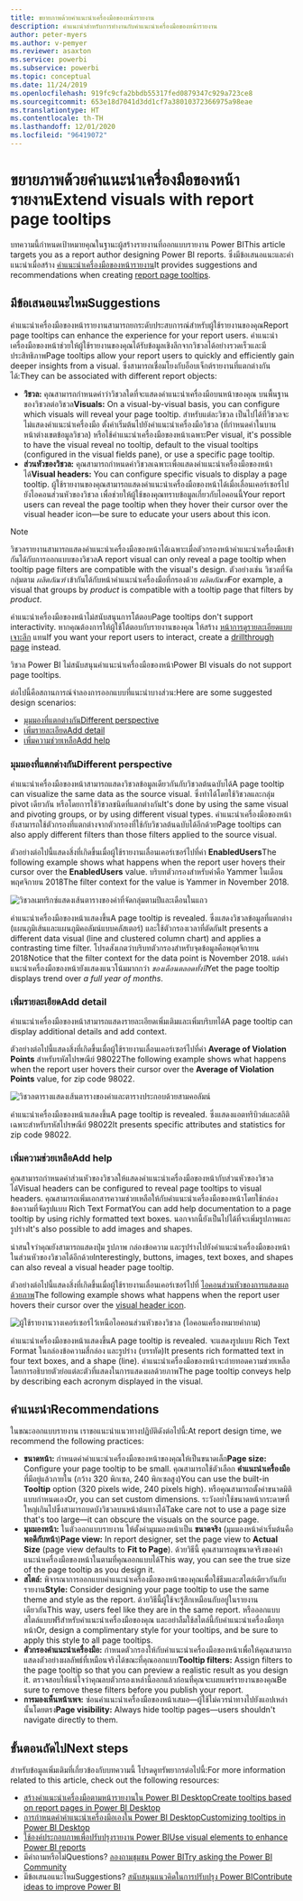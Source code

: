 ```yaml
---
title: ขยายภาพด้วยคำแนะนำเครื่องมือของหน้ารายงาน
description: คำแนะนำสำหรับการทำงานกับคำแนะนำเครื่องมือของหน้ารายงาน
author: peter-myers
ms.author: v-pemyer
ms.reviewer: asaxton
ms.service: powerbi
ms.subservice: powerbi
ms.topic: conceptual
ms.date: 11/24/2019
ms.openlocfilehash: 919fc9cfa2bbdb55317fed0879347c929a723ce8
ms.sourcegitcommit: 653e18d7041d3dd1cf7a38010372366975a98eae
ms.translationtype: HT
ms.contentlocale: th-TH
ms.lasthandoff: 12/01/2020
ms.locfileid: "96419072"
---
```

# <a name="extend-visuals-with-report-page-tooltips"></a><span data-ttu-id="beaa6-103">ขยายภาพด้วยคำแนะนำเครื่องมือของหน้ารายงาน</span><span class="sxs-lookup"><span data-stu-id="beaa6-103">Extend visuals with report page tooltips</span></span>

<span data-ttu-id="beaa6-104">บทความนี้กำหนดเป้าหมายคุณในฐานะผู้สร้างรายงานที่ออกแบบรายงาน Power BI</span><span class="sxs-lookup"><span data-stu-id="beaa6-104">This article targets you as a report author designing Power BI reports.</span></span> <span data-ttu-id="beaa6-105">ซึ่งมีข้อเสนอแนะและคำแนะนำเมื่อสร้าง [คำแนะนำเครื่องมือของหน้ารายงาน](../create-reports/desktop-tooltips.md)</span><span class="sxs-lookup"><span data-stu-id="beaa6-105">It provides suggestions and recommendations when creating [report page tooltips](../create-reports/desktop-tooltips.md).</span></span>

## <a name="suggestions"></a><span data-ttu-id="beaa6-106">มีข้อเสนอแนะไหม</span><span class="sxs-lookup"><span data-stu-id="beaa6-106">Suggestions</span></span>

<span data-ttu-id="beaa6-107">คำแนะนำเครื่องมือของหน้ารายงานสามารถยกระดับประสบการณ์สำหรับผู้ใช้รายงานของคุณ</span><span class="sxs-lookup"><span data-stu-id="beaa6-107">Report page tooltips can enhance the experience for your report users.</span></span> <span data-ttu-id="beaa6-108">คำแนะนำเครื่องมือของหน้าช่วยให้ผู้ใช้รายงานของคุณได้รับข้อมูลเชิงลึกจากวิชวลได้อย่างรวดเร็วและมีประสิทธิภาพ</span><span class="sxs-lookup"><span data-stu-id="beaa6-108">Page tooltips allow your report users to quickly and efficiently gain deeper insights from a visual.</span></span> <span data-ttu-id="beaa6-109">ซึ่งสามารถเชื่อมโยงกับอ็อบเจ็กต์รายงานที่แตกต่างกันได้:</span><span class="sxs-lookup"><span data-stu-id="beaa6-109">They can be associated with different report objects:</span></span>

- <span data-ttu-id="beaa6-110">**วิชวล:** คุณสามารถกำหนดค่าว่าวิชวลใดที่จะแสดงคำแนะนำเครื่องมือบนหน้าของคุณ บนพื้นฐานของวิชวลต่อวิชวล</span><span class="sxs-lookup"><span data-stu-id="beaa6-110">**Visuals:** On a visual-by-visual basis, you can configure which visuals will reveal your page tooltip.</span></span> <span data-ttu-id="beaa6-111">สำหรับแต่ละวิชวล เป็นไปได้ที่วิชวลจะไม่แสดงคำแนะนำเครื่องมือ ตั้งค่าเริ่มต้นไปยังคำแนะนำเครื่องมือวิชวล (ที่กำหนดค่าในบานหน้าต่างเขตข้อมูลวิชวล) หรือใช้คำแนะนำเครื่องมือของหน้าเฉพาะ</span><span class="sxs-lookup"><span data-stu-id="beaa6-111">Per visual, it's possible to have the visual reveal no tooltip, default to the visual tooltips (configured in the visual fields pane), or use a specific page tooltip.</span></span>
- <span data-ttu-id="beaa6-112">**ส่วนหัวของวิชวล:** คุณสามารถกำหนดค่าวิชวลเฉพาะเพื่อแสดงคำแนะนำเครื่องมือของหน้าได้</span><span class="sxs-lookup"><span data-stu-id="beaa6-112">**Visual headers:** You can configure specific visuals to display a page tooltip.</span></span> <span data-ttu-id="beaa6-113">ผู้ใช้รายงานของคุณสามารถแสดงคำแนะนำเครื่องมือของหน้าได้เมื่อเลื่อนเคอร์เซอร์ไปยังไอคอนส่วนหัวของวิชวล เพื่อช่วยให้ผู้ใช้ของคุณทราบข้อมูลเกี่ยวกับไอคอนนี้</span><span class="sxs-lookup"><span data-stu-id="beaa6-113">Your report users can reveal the page tooltip when they hover their cursor over the visual header icon—be sure to educate your users about this icon.</span></span>

> [!NOTE]
> <span data-ttu-id="beaa6-114">วิชวลรายงานสามารถแสดงคำแนะนำเครื่องมือของหน้าได้เฉพาะเมื่อตัวกรองหน้าคำแนะนำเครื่องมือเข้ากันได้กับการออกแบบของวิชวล</span><span class="sxs-lookup"><span data-stu-id="beaa6-114">A report visual can only reveal a page tooltip when tooltip page filters are compatible with the visual's design.</span></span> <span data-ttu-id="beaa6-115">ตัวอย่างเช่น วิชวลที่จัดกลุ่มตาม _ผลิตภัณฑ์_ เข้ากันได้กับหน้าคำแนะนำเครื่องมือที่กรองด้วย _ผลิตภัณฑ์_</span><span class="sxs-lookup"><span data-stu-id="beaa6-115">For example, a visual that groups by _product_ is compatible with a tooltip page that filters by _product_.</span></span>
>
> <span data-ttu-id="beaa6-116">คำแนะนำเครื่องมือของหน้าไม่สนับสนุนการโต้ตอบ</span><span class="sxs-lookup"><span data-stu-id="beaa6-116">Page tooltips don't support interactivity.</span></span> <span data-ttu-id="beaa6-117">หากคุณต้องการให้ผู้ใช้โต้ตอบกับรายงานของคุณ ให้สร้าง [หน้าการดูรายละเอียดแบบเจาะลึก](../create-reports/desktop-drillthrough.md) แทน</span><span class="sxs-lookup"><span data-stu-id="beaa6-117">If you want your report users to interact, create a [drillthrough page](../create-reports/desktop-drillthrough.md) instead.</span></span>
>
> <span data-ttu-id="beaa6-118">วิชวล Power BI ไม่สนับสนุนคำแนะนำเครื่องมือของหน้า</span><span class="sxs-lookup"><span data-stu-id="beaa6-118">Power BI visuals do not support page tooltips.</span></span>

<span data-ttu-id="beaa6-119">ต่อไปนี้คือสถานการณ์จำลองการออกแบบที่แนะนำบางส่วน:</span><span class="sxs-lookup"><span data-stu-id="beaa6-119">Here are some suggested design scenarios:</span></span>

- [<span data-ttu-id="beaa6-120">มุมมองที่แตกต่างกัน</span><span class="sxs-lookup"><span data-stu-id="beaa6-120">Different perspective</span></span>](#different-perspective)
- [<span data-ttu-id="beaa6-121">เพิ่มรายละเอียด</span><span class="sxs-lookup"><span data-stu-id="beaa6-121">Add detail</span></span>](#add-detail)
- [<span data-ttu-id="beaa6-122">เพิ่มความช่วยเหลือ</span><span class="sxs-lookup"><span data-stu-id="beaa6-122">Add help</span></span>](#add-help)

### <a name="different-perspective"></a><span data-ttu-id="beaa6-123">มุมมองที่แตกต่างกัน</span><span class="sxs-lookup"><span data-stu-id="beaa6-123">Different perspective</span></span>

<span data-ttu-id="beaa6-124">คำแนะนำเครื่องมือของหน้าสามารถแสดงวิชวลข้อมูลเดียวกันกับวิชวลต้นฉบับได้</span><span class="sxs-lookup"><span data-stu-id="beaa6-124">A page tooltip can visualize the same data as the source visual.</span></span> <span data-ttu-id="beaa6-125">ซึ่งทำได้โดยใช้วิชวลและกลุ่ม pivot เดียวกัน หรือโดยการใช้วิชวลชนิดที่แตกต่างกัน</span><span class="sxs-lookup"><span data-stu-id="beaa6-125">It's done by using the same visual and pivoting groups, or by using different visual types.</span></span> <span data-ttu-id="beaa6-126">คำแนะนำเครื่องมือของหน้ายังสามารถใช้ตัวกรองที่แตกต่างจากตัวกรองที่ใช้กับวิชวลต้นฉบับได้อีกด้วย</span><span class="sxs-lookup"><span data-stu-id="beaa6-126">Page tooltips can also apply different filters than those filters applied to the source visual.</span></span>

<span data-ttu-id="beaa6-127">ตัวอย่างต่อไปนี้แสดงสิ่งที่เกิดขึ้นเมื่อผู้ใช้รายงานเลื่อนเคอร์เซอร์ไปที่ค่า **EnabledUsers**</span><span class="sxs-lookup"><span data-stu-id="beaa6-127">The following example shows what happens when the report user hovers their cursor over the **EnabledUsers** value.</span></span> <span data-ttu-id="beaa6-128">บริบทตัวกรองสำหรับค่าคือ Yammer ในเดือนพฤศจิกายน 2018</span><span class="sxs-lookup"><span data-stu-id="beaa6-128">The filter context for the value is Yammer in November 2018.</span></span>

![วิชวลเมทริกซ์แสดงเส้นตารางของค่าที่จัดกลุ่มตามปีและเดือนในแถว](media/report-page-tooltips/suggestion-different-perspective.png)

<span data-ttu-id="beaa6-132">คำแนะนำเครื่องมือของหน้าแสดงขึ้น</span><span class="sxs-lookup"><span data-stu-id="beaa6-132">A page tooltip is revealed.</span></span> <span data-ttu-id="beaa6-133">ซึ่งแสดงวิชวลข้อมูลที่แตกต่าง (แผนภูมิเส้นและแผนภูมิคอลัมน์แบบคลัสเตอร์) และใช้ตัวกรองเวลาที่ตัดกัน</span><span class="sxs-lookup"><span data-stu-id="beaa6-133">It presents a different data visual (line and clustered column chart) and applies a contrasting time filter.</span></span> <span data-ttu-id="beaa6-134">โปรดสังเกตว่าบริบทตัวกรองสำหรับจุดข้อมูลคือพฤศจิกายน 2018</span><span class="sxs-lookup"><span data-stu-id="beaa6-134">Notice that the filter context for the data point is November 2018.</span></span> <span data-ttu-id="beaa6-135">แต่คำแนะนำเครื่องมือของหน้ายังแสดงแนวโน้มมากกว่า _ของเดือนตลอดทั้งปี_</span><span class="sxs-lookup"><span data-stu-id="beaa6-135">Yet the page tooltip displays trend over _a full year of months_.</span></span>

### <a name="add-detail"></a><span data-ttu-id="beaa6-136">เพิ่มรายละเอียด</span><span class="sxs-lookup"><span data-stu-id="beaa6-136">Add detail</span></span>

<span data-ttu-id="beaa6-137">คำแนะนำเครื่องมือของหน้าสามารถแสดงรายละเอียดเพิ่มเติมและเพิ่มบริบทได้</span><span class="sxs-lookup"><span data-stu-id="beaa6-137">A page tooltip can display additional details and add context.</span></span>

<span data-ttu-id="beaa6-138">ตัวอย่างต่อไปนี้แสดงสิ่งที่เกิดขึ้นเมื่อผู้ใช้รายงานเลื่อนเคอร์เซอร์ไปที่ค่า **Average of Violation Points** สำหรับรหัสไปรษณีย์ 98022</span><span class="sxs-lookup"><span data-stu-id="beaa6-138">The following example shows what happens when the report user hovers their cursor over the **Average of Violation Points** value, for zip code 98022.</span></span>

![วิชวลตารางแสดงเส้นตารางของค่าและตารางประกอบด้วยสามคอลัมน์](media/report-page-tooltips/suggestion-add-details.png)

<span data-ttu-id="beaa6-141">คำแนะนำเครื่องมือของหน้าแสดงขึ้น</span><span class="sxs-lookup"><span data-stu-id="beaa6-141">A page tooltip is revealed.</span></span> <span data-ttu-id="beaa6-142">ซึ่งแสดงแอตทริบิวต์และสถิติเฉพาะสำหรับรหัสไปรษณีย์ 98022</span><span class="sxs-lookup"><span data-stu-id="beaa6-142">It presents specific attributes and statistics for zip code 98022.</span></span>

### <a name="add-help"></a><span data-ttu-id="beaa6-143">เพิ่มความช่วยเหลือ</span><span class="sxs-lookup"><span data-stu-id="beaa6-143">Add help</span></span>

<span data-ttu-id="beaa6-144">คุณสามารถกำหนดค่าส่วนหัวของวิชวลให้แสดงคำแนะนำเครื่องมือของหน้ากับส่วนหัวของวิชวลได้</span><span class="sxs-lookup"><span data-stu-id="beaa6-144">Visual headers can be configured to reveal page tooltips to visual headers.</span></span> <span data-ttu-id="beaa6-145">คุณสามารถเพิ่มเอกสารความช่วยเหลือให้กับคำแนะนำเครื่องมือของหน้าโดยใช้กล่องข้อความที่จัดรูปแบบ Rich Text Format</span><span class="sxs-lookup"><span data-stu-id="beaa6-145">You can add help documentation to a page tooltip by using richly formatted text boxes.</span></span> <span data-ttu-id="beaa6-146">นอกจากนี้ยังเป็นไปได้ที่จะเพิ่มรูปภาพและรูปร่าง</span><span class="sxs-lookup"><span data-stu-id="beaa6-146">It's also possible to add images and shapes.</span></span>

<span data-ttu-id="beaa6-147">น่าสนใจว่าคุณยังสามารถแสดงปุ่ม รูปภาพ กล่องข้อความ และรูปร่างไปยังคำแนะนำเครื่องมือของหน้าในส่วนหัวของวิชวลได้อีกด้วย</span><span class="sxs-lookup"><span data-stu-id="beaa6-147">Interestingly, buttons, images, text boxes, and shapes can also reveal a visual header page tooltip.</span></span>

<span data-ttu-id="beaa6-148">ตัวอย่างต่อไปนี้แสดงสิ่งที่เกิดขึ้นเมื่อผู้ใช้รายงานเลื่อนเคอร์เซอร์ไปที่ [ไอคอนส่วนหัวของการแสดงผลด้วยภาพ](../create-reports/desktop-visual-elements-for-reports.md)</span><span class="sxs-lookup"><span data-stu-id="beaa6-148">The following example shows what happens when the report user hovers their cursor over the [visual header icon](../create-reports/desktop-visual-elements-for-reports.md).</span></span>

![ผู้ใช้รายงานวางเคอร์เซอร์ไว้เหนือไอคอนส่วนหัวของวิชวล (ไอคอนเครื่องหมายคำถาม)](media/report-page-tooltips/suggestion-add-help.png)

<span data-ttu-id="beaa6-151">คำแนะนำเครื่องมือของหน้าแสดงขึ้น</span><span class="sxs-lookup"><span data-stu-id="beaa6-151">A page tooltip is revealed.</span></span> <span data-ttu-id="beaa6-152">จะแสดงรูปแบบ Rich Text Format ในกล่องข้อความสี่กล่อง และรูปร่าง (บรรทัด)</span><span class="sxs-lookup"><span data-stu-id="beaa6-152">It presents rich formatted text in four text boxes, and a shape (line).</span></span> <span data-ttu-id="beaa6-153">คำแนะนำเครื่องมือของหน้าจะถ่ายทอดความช่วยเหลือโดยการอธิบายตัวย่อแต่ละตัวที่แสดงในการแสดงผลด้วยภาพ</span><span class="sxs-lookup"><span data-stu-id="beaa6-153">The page tooltip conveys help by describing each acronym displayed in the visual.</span></span>

## <a name="recommendations"></a><span data-ttu-id="beaa6-154">คำแนะนำ</span><span class="sxs-lookup"><span data-stu-id="beaa6-154">Recommendations</span></span>

<span data-ttu-id="beaa6-155">ในขณะออกแบบรายงาน เราขอแนะนำแนวทางปฏิบัติดังต่อไปนี้:</span><span class="sxs-lookup"><span data-stu-id="beaa6-155">At report design time, we recommend the following practices:</span></span>

- <span data-ttu-id="beaa6-156">**ขนาดหน้า:** กำหนดค่าคำแนะนำเครื่องมือของหน้าของคุณให้เป็นขนาดเล็ก</span><span class="sxs-lookup"><span data-stu-id="beaa6-156">**Page size:** Configure your page tooltip to be small.</span></span> <span data-ttu-id="beaa6-157">คุณสามารถใช้ตัวเลือก **คำแนะนำเครื่องมือ** ที่มีอยู่แล้วภายใน (กว้าง 320 พิกเซล, 240 พิกเซลสูง)</span><span class="sxs-lookup"><span data-stu-id="beaa6-157">You can use the built-in **Tooltip** option (320 pixels wide, 240 pixels high).</span></span> <span data-ttu-id="beaa6-158">หรือคุณสามารถตั้งค่าขนาดมิติแบบกำหนดเอง</span><span class="sxs-lookup"><span data-stu-id="beaa6-158">Or, you can set custom dimensions.</span></span> <span data-ttu-id="beaa6-159">ระวังอย่าใช้ขนาดหน้ากระดาษที่ใหญ่เกินไปซึ่งสามารถบดบังวิชวลบนหน้าต้นทางได้</span><span class="sxs-lookup"><span data-stu-id="beaa6-159">Take care not to use a page size that's too large—it can obscure the visuals on the source page.</span></span>
- <span data-ttu-id="beaa6-160">**มุมมองหน้า:** ในตัวออกแบบรายงาน ให้ตั้งค่ามุมมองหน้าเป็น **ขนาดจริง** (มุมมองหน้าค่าเริ่มต้นคือ **พอดีกับหน้า**)</span><span class="sxs-lookup"><span data-stu-id="beaa6-160">**Page view:** In report designer, set the page view to **Actual Size** (page view defaults to **Fit to Page**).</span></span> <span data-ttu-id="beaa6-161">ด้วยวิธีนี้ คุณสามารถดูขนาดจริงของคำแนะนำเครื่องมือของหน้าในตามที่คุณออกแบบได้</span><span class="sxs-lookup"><span data-stu-id="beaa6-161">This way, you can see the true size of the page tooltip as you design it.</span></span>
- <span data-ttu-id="beaa6-162">**สไตล์:** พิจารณาการออกแบบคำแนะนำเครื่องมือของหน้าของคุณเพื่อใช้ธีมและสไตล์เดียวกันกับรายงาน</span><span class="sxs-lookup"><span data-stu-id="beaa6-162">**Style:** Consider designing your page tooltip to use the same theme and style as the report.</span></span> <span data-ttu-id="beaa6-163">ด้วยวิธีนี้ผู้ใช้จะรู้สึกเหมือนกับอยู่ในรายงานเดียวกัน</span><span class="sxs-lookup"><span data-stu-id="beaa6-163">This way, users feel like they are in the same report.</span></span> <span data-ttu-id="beaa6-164">หรือออกแบบสไตล์แบบฟรีสำหรับคำแนะนำเครื่องมือของคุณ และอย่าลืมใช้สไตล์นี้กับคำแนะนำเครื่องมือทุกหน้า</span><span class="sxs-lookup"><span data-stu-id="beaa6-164">Or, design a complimentary style for your tooltips, and be sure to apply this style to all page tooltips.</span></span>
- <span data-ttu-id="beaa6-165">**ตัวกรองคำแนะนำเครื่องมือ:** กำหนดตัวกรองให้กับคำแนะนำเครื่องมือของหน้าเพื่อให้คุณสามารถแสดงตัวอย่างผลลัพธ์ที่เหมือนจริงได้ขณะที่คุณออกแบบ</span><span class="sxs-lookup"><span data-stu-id="beaa6-165">**Tooltip filters:** Assign filters to the page tooltip so that you can preview a realistic result as you design it.</span></span> <span data-ttu-id="beaa6-166">ตรวจสอบให้แน่ใจว่าคุณลบตัวกรองเหล่านี้ออกแล้วก่อนที่คุณจะเผยแพร่รายงานของคุณ</span><span class="sxs-lookup"><span data-stu-id="beaa6-166">Be sure to remove these filters before you publish your report.</span></span>
- <span data-ttu-id="beaa6-167">**การมองเห็นหน้าเพจ:** ซ่อนคำแนะนำเครื่องมือของหน้าเสมอ—ผู้ใช้ไม่ควรนำทางไปยังแอปเหล่านั้นโดยตรง</span><span class="sxs-lookup"><span data-stu-id="beaa6-167">**Page visibility:** Always hide tooltip pages—users shouldn't navigate directly to them.</span></span>

## <a name="next-steps"></a><span data-ttu-id="beaa6-168">ขั้นตอนถัดไป</span><span class="sxs-lookup"><span data-stu-id="beaa6-168">Next steps</span></span>

<span data-ttu-id="beaa6-169">สำหรับข้อมูลเพิ่มเติมที่เกี่ยวข้องกับบทความนี้ โปรดดูทรัพยากรต่อไปนี้:</span><span class="sxs-lookup"><span data-stu-id="beaa6-169">For more information related to this article, check out the following resources:</span></span>

- [<span data-ttu-id="beaa6-170">สร้างคำแนะนำเครื่องมือตามหน้ารายงานใน Power BI Desktop</span><span class="sxs-lookup"><span data-stu-id="beaa6-170">Create tooltips based on report pages in Power BI Desktop</span></span>](../create-reports/desktop-tooltips.md)
- [<span data-ttu-id="beaa6-171">การกำหนดค่าคำแนะนำเครื่องมือเองใน Power BI Desktop</span><span class="sxs-lookup"><span data-stu-id="beaa6-171">Customizing tooltips in Power BI Desktop</span></span>](../create-reports/desktop-custom-tooltips.md)
- [<span data-ttu-id="beaa6-172">ใช้องค์ประกอบภาพเพื่อปรับปรุงรายงาน Power BI</span><span class="sxs-lookup"><span data-stu-id="beaa6-172">Use visual elements to enhance Power BI reports</span></span>](../create-reports/desktop-visual-elements-for-reports.md)
- <span data-ttu-id="beaa6-173">มีคำถามหรือไม่</span><span class="sxs-lookup"><span data-stu-id="beaa6-173">Questions?</span></span> [<span data-ttu-id="beaa6-174">ลองถามชุมชน Power BI</span><span class="sxs-lookup"><span data-stu-id="beaa6-174">Try asking the Power BI Community</span></span>](https://community.powerbi.com/)
- <span data-ttu-id="beaa6-175">มีข้อเสนอแนะไหม</span><span class="sxs-lookup"><span data-stu-id="beaa6-175">Suggestions?</span></span> [<span data-ttu-id="beaa6-176">สนับสนุนแนวคิดในการปรับปรุง Power BI</span><span class="sxs-lookup"><span data-stu-id="beaa6-176">Contribute ideas to improve Power BI</span></span>](https://ideas.powerbi.com/)
